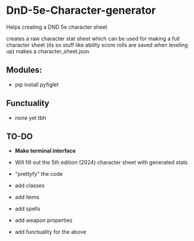 # DnD-5e-Character-generator
Helps creating a DND 5e character sheet

creates a raw character stat sheet which can be used for making a full character sheet (its so stuff like ability score rolls are saved when leveling up)
makes a character_sheet.json

## Modules:
  - pip install pyfiglet


## Functuality
  - none yet tbh


## TO-DO
  - **Make terminal interface**
  
  - Will fill out the 5th edition (2024) character sheet with generated stats
  
  - "prettyfy" the code
  
  - add classes
  
  - add items
  
  - add spells
  
  - add weapon properties
  
  - add functuality for the above

